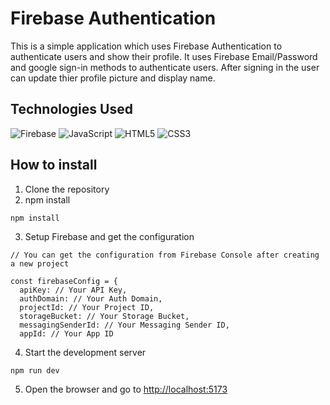 # Firebase Authentication

This is a simple application which uses Firebase Authentication to authenticate users and show their profile. It uses Firebase Email/Password and google sign-in methods to authenticate users. After signing in the user can update thier profile picture and display name.

## Technologies Used

![Firebase](https://img.shields.io/badge/Firebase-FFCA28.svg?style=for-the-badge&logo=Firebase&logoColor=black)
![JavaScript](https://img.shields.io/badge/JavaScript-F7DF1E.svg?style=for-the-badge&logo=JavaScript&logoColor=black)
![HTML5](https://img.shields.io/badge/HTML5-E34F26.svg?style=for-the-badge&logo=HTML5&logoColor=white)
![CSS3](https://img.shields.io/badge/CSS3-1572B6.svg?style=for-the-badge&logo=CSS3&logoColor=white)

## How to install

1. Clone the repository
2. npm install

```
npm install
```

3. Setup Firebase and get the configuration

```
// You can get the configuration from Firebase Console after creating a new project

const firebaseConfig = {
  apiKey: // Your API Key,
  authDomain: // Your Auth Domain,
  projectId: // Your Project ID,
  storageBucket: // Your Storage Bucket,
  messagingSenderId: // Your Messaging Sender ID,
  appId: // Your App ID
```

4. Start the development server

```
npm run dev
```

5. Open the browser and go to [http://localhost:5173](http://localhost:5173)
